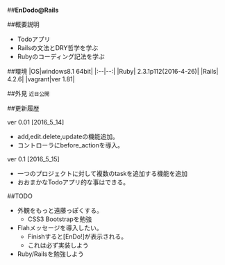 ##__EnDodo@Rails__

##概要説明
- Todoアプリ
- Railsの文法とDRY哲学を学ぶ
- Rubyのコーディング記法を学ぶ


##環境
|OS|windows8.1 64bit|
|:--|--:|
|Ruby| 2.3.1p112(2016-4-26)|
|Rails| 4.2.6|
|vagrant|ver 1.81|

##外見
`近日公開`


##更新履歴

ver 0.01 [2016_5_14]
- add,edit.delete,updateの機能追加。
- コントローラにbefore_actionを導入。

ver 0.1 [2016_5_15]
- 一つのプロジェクトに対して複数のtaskを追加する機能を追加
- おおまかなTodoアプリ的な事はできる。


##TODO
- 外観をもっと遠藤っぽくする。
  - CSS3 Bootstrapを勉強
- Flahメッセージを導入したい。
  - Finishすると[EnDo!]が表示される。
  - これは必ず実装しよう
- Ruby/Railsを勉強しよう
